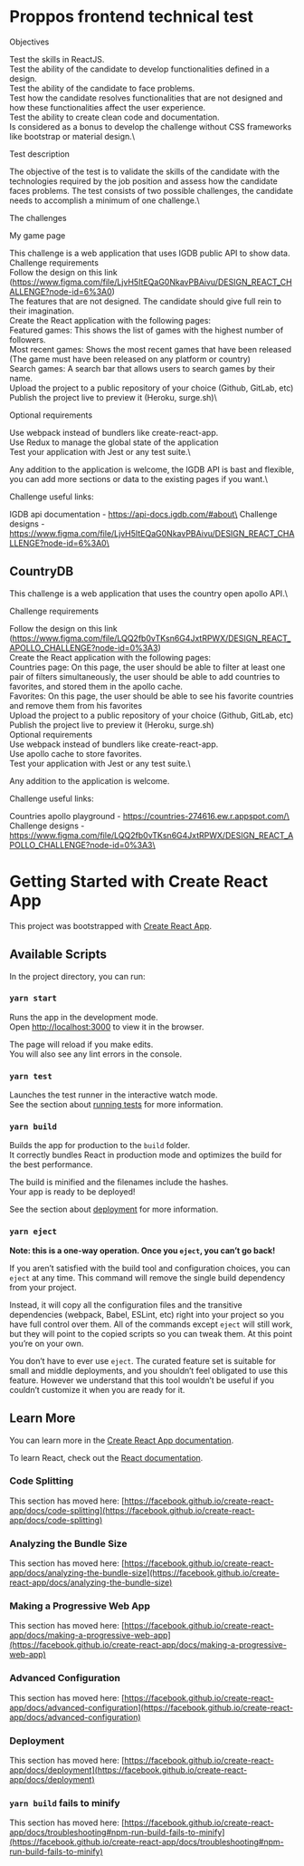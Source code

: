 # Proppos frontend technical test

Objectives

Test the skills in ReactJS.\
Test the ability of the candidate to develop functionalities defined in a design.\
Test the ability of the candidate to face problems.\
Test how the candidate resolves functionalities that are not designed and how these functionalities affect the user experience.\
Test the ability to create clean code and documentation.\
Is considered as a bonus to develop the challenge without CSS frameworks like bootstrap or material design.\

Test description

The objective of the test is to validate the skills of the candidate with the technologies required by the job position and assess how the candidate faces problems. The test consists of two possible challenges, the candidate needs to accomplish a minimum of one challenge.\

The challenges

My game page

This challenge is a web application that uses IGDB public API to show data.\
Challenge requirements\
Follow the design on this link (https://www.figma.com/file/LjvH5ItEQaG0NkavPBAivu/DESIGN_REACT_CHALLENGE?node-id=6%3A0)\
The features that are not designed. The candidate should give full rein to their imagination.\
Create the React application with the following pages:\
Featured games: This shows the list of games with the highest number of followers.\
Most recent games: Shows the most recent games that have been released (The game must have been released on any platform or country)\
Search games: A search bar that allows users to search games by their name.\
Upload the project to a public repository of your choice (Github, GitLab, etc)\
Publish the project live to preview it (Heroku, surge.sh)\

Optional requirements

Use webpack instead of bundlers like create-react-app.\
Use Redux to manage the global state of the application\
Test your application with Jest or any test suite.\

Any addition to the application is welcome, the IGDB API is bast and flexible, you can add more sections or data to the existing pages if you want.\

Challenge useful links:

IGDB api documentation - https://api-docs.igdb.com/#about\
Challenge designs - https://www.figma.com/file/LjvH5ItEQaG0NkavPBAivu/DESIGN_REACT_CHALLENGE?node-id=6%3A0\


## CountryDB

This challenge is a web application that uses the country open apollo API.\

Challenge requirements

Follow the design on this link (https://www.figma.com/file/LQQ2fb0vTKsn6G4JxtRPWX/DESIGN_REACT_APOLLO_CHALLENGE?node-id=0%3A3)\
Create the React application with the following pages:\
Countries page: On this page, the user should be able to filter at least one pair of filters simultaneously, the user should be able to add countries to favorites, and stored them in the apollo cache.\
Favorites: On this page, the user should be able to see his favorite countries and remove them from his favorites\
Upload the project to a public repository of your choice (Github, GitLab, etc)\
Publish the project live to preview it (Heroku, surge.sh)\
Optional requirements\
Use webpack instead of bundlers like create-react-app.\
Use apollo cache to store favorites.\
Test your application with Jest or any test suite.\

Any addition to the application is welcome.

Challenge useful links:

Countries apollo playground - https://countries-274616.ew.r.appspot.com/\
Challenge designs - https://www.figma.com/file/LQQ2fb0vTKsn6G4JxtRPWX/DESIGN_REACT_APOLLO_CHALLENGE?node-id=0%3A3\


# Getting Started with Create React App

This project was bootstrapped with [Create React App](https://github.com/facebook/create-react-app).

## Available Scripts

In the project directory, you can run:

### `yarn start`

Runs the app in the development mode.\
Open [http://localhost:3000](http://localhost:3000) to view it in the browser.

The page will reload if you make edits.\
You will also see any lint errors in the console.

### `yarn test`

Launches the test runner in the interactive watch mode.\
See the section about [running tests](https://facebook.github.io/create-react-app/docs/running-tests) for more information.

### `yarn build`

Builds the app for production to the `build` folder.\
It correctly bundles React in production mode and optimizes the build for the best performance.

The build is minified and the filenames include the hashes.\
Your app is ready to be deployed!

See the section about [deployment](https://facebook.github.io/create-react-app/docs/deployment) for more information.

### `yarn eject`

**Note: this is a one-way operation. Once you `eject`, you can’t go back!**

If you aren’t satisfied with the build tool and configuration choices, you can `eject` at any time. This command will remove the single build dependency from your project.

Instead, it will copy all the configuration files and the transitive dependencies (webpack, Babel, ESLint, etc) right into your project so you have full control over them. All of the commands except `eject` will still work, but they will point to the copied scripts so you can tweak them. At this point you’re on your own.

You don’t have to ever use `eject`. The curated feature set is suitable for small and middle deployments, and you shouldn’t feel obligated to use this feature. However we understand that this tool wouldn’t be useful if you couldn’t customize it when you are ready for it.

## Learn More

You can learn more in the [Create React App documentation](https://facebook.github.io/create-react-app/docs/getting-started).

To learn React, check out the [React documentation](https://reactjs.org/).

### Code Splitting

This section has moved here: [https://facebook.github.io/create-react-app/docs/code-splitting](https://facebook.github.io/create-react-app/docs/code-splitting)

### Analyzing the Bundle Size

This section has moved here: [https://facebook.github.io/create-react-app/docs/analyzing-the-bundle-size](https://facebook.github.io/create-react-app/docs/analyzing-the-bundle-size)

### Making a Progressive Web App

This section has moved here: [https://facebook.github.io/create-react-app/docs/making-a-progressive-web-app](https://facebook.github.io/create-react-app/docs/making-a-progressive-web-app)

### Advanced Configuration

This section has moved here: [https://facebook.github.io/create-react-app/docs/advanced-configuration](https://facebook.github.io/create-react-app/docs/advanced-configuration)

### Deployment

This section has moved here: [https://facebook.github.io/create-react-app/docs/deployment](https://facebook.github.io/create-react-app/docs/deployment)

### `yarn build` fails to minify

This section has moved here: [https://facebook.github.io/create-react-app/docs/troubleshooting#npm-run-build-fails-to-minify](https://facebook.github.io/create-react-app/docs/troubleshooting#npm-run-build-fails-to-minify)
